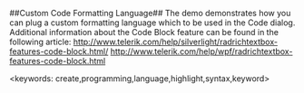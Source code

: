 ##Custom Code Formatting Language##
The demo demonstrates how you can plug a custom formatting language which to be used in the Code dialog. Additional information about the Code Block feature can be found in the following article: http://www.telerik.com/help/silverlight/radrichtextbox-features-code-block.html/ http://www.telerik.com/help/wpf/radrichtextbox-features-code-block.html

<keywords: create,programming,language,highlight,syntax,keyword>